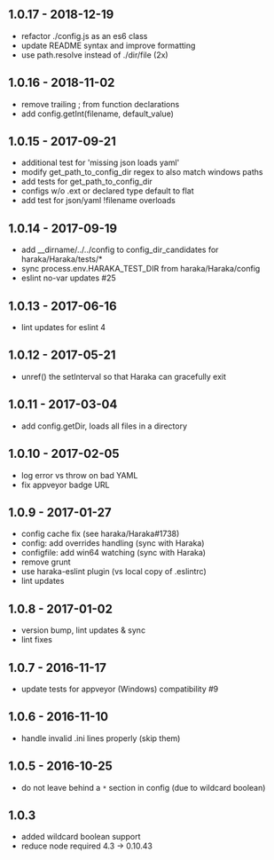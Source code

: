 ## 1.0.17 - 2018-12-19

- refactor ./config.js as an es6 class
- update README syntax and improve formatting
- use path.resolve instead of ./dir/file (2x)

## 1.0.16 - 2018-11-02

- remove trailing ; from function declarations
- add config.getInt(filename, default_value)

## 1.0.15 - 2017-09-21

- additional test for 'missing json loads yaml'
- modify get_path_to_config_dir regex to also match windows paths
- add tests for get_path_to_config_dir
- configs w/o .ext or declared type default to flat
- add test for json/yaml !filename overloads

## 1.0.14 - 2017-09-19

- add __dirname/../../config to config_dir_candidates for haraka/Haraka/tests/*
- sync process.env.HARAKA_TEST_DIR from haraka/Haraka/config
- eslint no-var updates #25

## 1.0.13 - 2017-06-16

- lint updates for eslint 4

## 1.0.12 - 2017-05-21

- unref() the setInterval so that Haraka can gracefully exit

## 1.0.11 - 2017-03-04

- add config.getDir, loads all files in a directory

## 1.0.10 - 2017-02-05

- log error vs throw on bad YAML
- fix appveyor badge URL

## 1.0.9 - 2017-01-27

- config cache fix (see haraka/Haraka#1738)
- config: add overrides handling (sync with Haraka)
- configfile: add win64 watching (sync with Haraka)
- remove grunt
- use haraka-eslint plugin (vs local copy of .eslintrc)
- lint updates

## 1.0.8 - 2017-01-02

- version bump, lint updates & sync
- lint fixes

## 1.0.7 - 2016-11-17

- update tests for appveyor (Windows) compatibility #9

## 1.0.6 - 2016-11-10

- handle invalid .ini lines properly (skip them)

## 1.0.5 - 2016-10-25

- do not leave behind a `*` section in config (due to wildcard boolean)

## 1.0.3

- added wildcard boolean support
- reduce node required 4.3 -> 0.10.43
